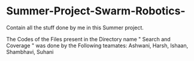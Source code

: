 # Summer-Project-Swarm-Robotics-
Contain all the stuff done by me in this Summer project.

The Codes of the Files present in the Directory name " Search and Coverage " was done by the Following teamates: Ashwani, Harsh, Ishaan, Shambhavi, Suhani
